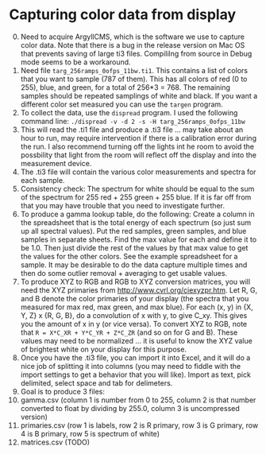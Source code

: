 # Capturing color data from display

0. Need to acquire ArgyllCMS, which is the software we use to capture color data. Note that there is a bug in the release version on Mac OS that prevents saving of large ti3 files. Compililng from source in Debug mode seems to be a workaround.
1. Need file ```targ_256ramps_0ofps_11bw.ti1```. This contains a list of colors that you want to sample (787 of them). This has all colors of red (0 to 255), blue, and green, for a total of 256*3 = 768. The remaining samples should be repeated samplings of white and black. If you want a different color set measured you can use the ```targen``` program.
2. To collect the data, use the ```dispread``` program.  I used the following command line: ```./dispread -v -d 2 -s -H targ_256ramps_0ofps_11bw```
3. This will read the .ti1 file and produce a .ti3 file ... may take about an hour to run, may require intervention if there is a calibration error during the run. I also recommend turning off the lights int he room to avoid the possbility that light from the room will reflect off the display and into the measurement device.
4. The .ti3 file will contain the various color measurements and spectra for each sample.
5. Consistency check: The spectrum for white should be equal to the sum of the spectrum for 255 red + 255 green + 255 blue. If it is far off from that you may have trouble that you need to investigate further.
6. To produce a gamma lookup table, do the following: Create a column in the spreadsheet that is the total energy of each spectrum (so just sum up all spectral values). Put the red samples, green samples, and blue samples in separate sheets. Find the max value for each and define it to be 1.0. Then just divide the rest of the values by that max value to get the values for the other colors. See the example spreadsheet for a sample. It may be desirable to do the data capture multiple times and then do some outlier removal + averaging to get usable values.
7. To produce XYZ to RGB and RGB to XYZ conversion matrices, you will need the XYZ primaries from http://www.cvrl.org/ciexyzpr.htm. Let R, G, and B denote the color primaries of your display (the spectra that you measured for max red, max green, and max blue). For each (x, y) in {X, Y, Z} x {R, G, B}, do a convolution of x with y, to give C_xy. This gives you the amount of x in y (or vice versa). To convert XYZ to RGB, note that ```R = X*C_XR + Y*C_YR + Z*C_ZR``` (and so on for G and B). These values may need to be normalized ... it is useful to know the XYZ value of brightest white on your display for this purpose.
8. Once you have the .ti3 file, you can import it into Excel, and it will do a nice job of splitting it into columns (you may need to fiddle with the import settings to get a behavior that you will like). Import as text, pick delimited, select space and tab for delimeters.
9. Goal is to produce 3 files:
  1. gamma.csv (column 1 is number from 0 to 255, column 2 is that number converted to float by dividing by 255.0, column 3 is uncompressed version)
  2. primaries.csv (row 1 is labels, row 2 is R primary, row 3 is G primary, row 4 is B primary, row 5 is spectrum of white)
  3. matrices.csv (TODO)